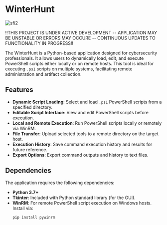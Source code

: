 # WinterHunt

![sfi2](https://github.com/user-attachments/assets/348ff63f-eeb2-4589-b87f-07fd368c58a6)

!!THIS PROJECT IS UNDER ACTIVE DEVELOPMENT -- APPLICATION MAY BE UNSTABLE OR ERRORS MAY OCCURE -- CONTINUOUS UPDATES TO FUNCTIONALITY IN PROGRESS!!

The WinterHunt is a Python-based application designed for cybersecurity professionals. It allows users to dynamically load, edit, and execute PowerShell scripts either locally or on remote hosts. This tool is ideal for executing `.ps1` scripts on multiple systems, facilitating remote administration and artifact collection.

## Features

- **Dynamic Script Loading**: Select and load `.ps1` PowerShell scripts from a specified directory.
- **Editable Script Interface**: View and edit PowerShell scripts before execution.
- **Local and Remote Execution**: Run PowerShell scripts locally or remotely via WinRM.
- **File Transfer**: Upload selected tools to a remote directory on the target host.
- **Execution History**: Save command execution history and results for future reference.
- **Export Options**: Export command outputs and history to text files.

## Dependencies

The application requires the following dependencies:

- **Python 3.7+**
- **Tkinter**: Included with Python standard library (for the GUI).
- **WinRM**: For remote PowerShell script execution on Windows hosts. Install via:
  ```bash
  pip install pywinrm
